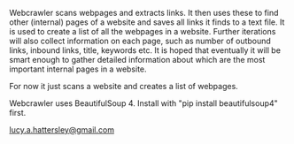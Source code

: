 Webcrawler scans webpages and extracts links. It then uses these to find other (internal) pages of a website and saves all links it finds to a text file. It is used to create a list of all the webpages in a website. Further iterations will also collect information on each page, such as number of outbound links, inbound links, title, keywords etc. It is hoped that eventually it will be smart enough to gather detailed information about which are the most important internal pages in a website.

For now it just scans a website and creates a list of webpages. 

Webcrawler uses BeautifulSoup 4. Install with "pip install beautifulsoup4" first.

lucy.a.hattersley@gmail.com